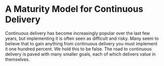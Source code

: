 A Maturity Model for Continuous Delivery
=========================================

Continuous delivery has become increasingly popular over the last few years, but implementing it is often seen as difficult and risky. Many seem to believe that to gain anything from continuous delivery you must implement it one hundred percent. We hold this to be false. The road to continuous delivery is paved with many smaller goals, each of which delivers value in themselves.

